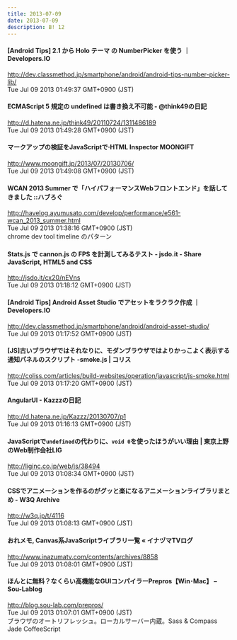 ```yaml
---
title: 2013-07-09
date: 2013-07-09
description: B! 12
---
```


#### [Android Tips] 2.1 から Holo テーマ の NumberPicker を使う ｜ Developers.IO
http://dev.classmethod.jp/smartphone/android/android-tips-number-picker-lib/<br>
Tue Jul 09 2013 01:49:37 GMT+0900 (JST)<br>


####  ECMAScript 5 規定の undefined は書き換え不可能 - @think49の日記
http://d.hatena.ne.jp/think49/20110724/1311486189<br>
Tue Jul 09 2013 01:49:28 GMT+0900 (JST)<br>


#### マークアップの検証をJavaScriptで·HTML Inspector MOONGIFT
http://www.moongift.jp/2013/07/20130706/<br>
Tue Jul 09 2013 01:49:08 GMT+0900 (JST)<br>


#### WCAN 2013 Summer で「ハイパフォーマンスWebフロントエンド」を話してきました ::ハブろぐ
http://havelog.ayumusato.com/develop/performance/e561-wcan_2013_summer.html<br>
Tue Jul 09 2013 01:38:16 GMT+0900 (JST)<br>
chrome dev tool timeline のパターン


#### Stats.js で cannon.js の FPS を計測してみるテスト - jsdo.it - Share JavaScript, HTML5 and CSS
http://jsdo.it/cx20/nEVns<br>
Tue Jul 09 2013 01:18:12 GMT+0900 (JST)<br>


#### [Android Tips] Android Asset Studio でアセットをラクラク作成 ｜ Developers.IO
http://dev.classmethod.jp/smartphone/android/android-asset-studio/<br>
Tue Jul 09 2013 01:17:52 GMT+0900 (JST)<br>


####   [JS]古いブラウザではそれなりに、モダンブラウザではよりかっこよく表示する通知パネルのスクリプト -smoke.js | コリス
http://coliss.com/articles/build-websites/operation/javascript/js-smoke.html<br>
Tue Jul 09 2013 01:17:20 GMT+0900 (JST)<br>


#### AngularUI - Kazzzの日記
http://d.hatena.ne.jp/Kazzz/20130707/p1<br>
Tue Jul 09 2013 01:16:13 GMT+0900 (JST)<br>


#### JavaScriptで`undefined`の代わりに、`void 0`を使ったほうがいい理由 | 東京上野のWeb制作会社LIG
http://liginc.co.jp/web/js/38494<br>
Tue Jul 09 2013 01:08:34 GMT+0900 (JST)<br>


#### CSSでアニメーションを作るのがグッと楽になるアニメーションライブラリまとめ - W3Q Archive
http://w3q.jp/t/4116<br>
Tue Jul 09 2013 01:08:13 GMT+0900 (JST)<br>


#### おれメモ, Canvas系JavaScriptライブラリ一覧 « イナヅマTVログ
http://www.inazumatv.com/contents/archives/8858<br>
Tue Jul 09 2013 01:08:01 GMT+0900 (JST)<br>


#### ほんとに無料？なくらい高機能なGUIコンパイラーPrepros【Win･Mac】 – Sou-Lablog
http://blog.sou-lab.com/prepros/<br>
Tue Jul 09 2013 01:07:01 GMT+0900 (JST)<br>
ブラウザのオートリフレッシュ。ローカルサーバー内蔵。Sass & Compass Jade CoffeeScript


